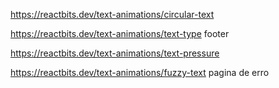 https://reactbits.dev/text-animations/circular-text

https://reactbits.dev/text-animations/text-type   footer

https://reactbits.dev/text-animations/text-pressure

https://reactbits.dev/text-animations/fuzzy-text pagina de erro

